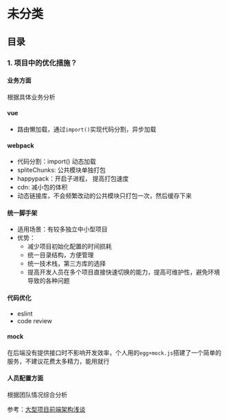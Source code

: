 # 未分类
## 目录


### 1. 项目中的优化措施？
#### 业务方面
根据具体业务分析

#### vue
- 路由懒加载，通过`import()`实现代码分割，异步加载

#### webpack
- 代码分割：import() 动态加载
- spliteChunks: 公共模块单独打包
- happypack：开启子进程， 提高打包速度
- cdn: 减小包的体积
- 动态链接库，不会频繁改动的公共模块只打包一次，然后缓存下来


#### 统一脚手架
- 适用场景：有较多独立中小型项目
- 优势：
  - 减少项目初始化配置的时间损耗
  - 统一目录结构，方便管理
  - 统一技术栈，第三方库的选择
  - 提高开发人员在多个项目直接快速切换的能力，提高可维护性，避免环境导致的各种问题

#### 代码优化
- eslint
- code review

#### mock
在后端没有提供接口时不影响开发效率，个人用的`egg+mock.js`搭建了一个简单的服务，不建议花费太多精力，能用就行

#### 人员配置方面
根据团队情况综合分析  

参考：[大型项目前端架构浅谈](https://juejin.im/post/5cea1f705188250640005472#heading-30)